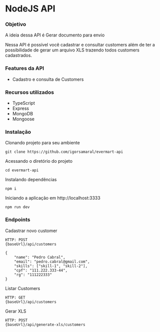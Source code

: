 # NodeJS API

### Objetivo

A ideia dessa API é Gerar documento para envio

Nessa API é possível você cadastrar e consultar customers além de ter a possibilidade de gerar um arquivo XLS trazendo todos customers cadastrados.

### Features da API

- Cadastro e consulta de Customers

### Recursos utilizados
- TypeScript
- Express
- MongoDB
- Mongoose

### Instalação

Clonando projeto para seu ambiente
```
git clone https://github.com/igorsamaral/evermart-api
```

Acessando o diretório do projeto
```
cd evermart-api
```

Instalando dependências
```
npm i
```

Iniciando a aplicação em http://localhost:3333
```
npm run dev
```

### Endpoints

Cadastrar novo customer
```
HTTP: POST
{baseUrl}/api/customers

{
    "name": "Pedro Cabral",
    "email": "pedro.cabral@gmail.com",
    "skills": ["skill-1", "skill-2"],
    "cpf": "111.222.333-44",
    "rg": "111222333"
}
```

Listar Customers
```
HTTP: GET
{baseUrl}/api/customers
```

Gerar XLS
```
HTTP: POST
{baseUrl}/api/generate-xls/customers
```